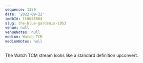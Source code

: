 ```yaml
---
sequence: 1359
date: '2022-09-22'
imdbId: tt0045564
slug: the-blue-gardenia-1953
venue: null
venueNotes: null
medium: Watch TCM
mediumNotes: null
---
```



The Watch TCM stream looks like a standard definition upconvert.
